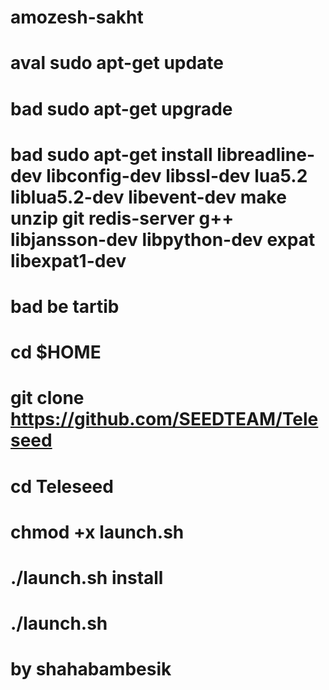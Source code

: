 # amozesh-sakht

# aval sudo apt-get update

# bad sudo apt-get upgrade

# bad sudo apt-get install libreadline-dev libconfig-dev libssl-dev lua5.2 liblua5.2-dev libevent-dev make unzip git redis-server g++ libjansson-dev libpython-dev expat libexpat1-dev

# bad be tartib

# cd $HOME

# git clone https://github.com/SEEDTEAM/Teleseed

# cd Teleseed

# chmod +x launch.sh

# ./launch.sh install

# ./launch.sh

# by shahabambesik

